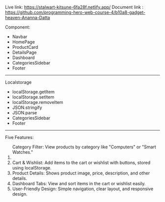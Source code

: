 Live link: https://stalwart-kitsune-6fa28f.netlify.app/
Document link : https://github.com/programming-hero-web-course-4/b10a8-gadget-heaven-Ananna-Datta

Component:

<ul>
    <li>Navbar</li>
    <li>HomePage</li>
    <li>ProductCard</li>
    <li>DetailsPage</li>
    <li>Dashboard</li>
    <li>CategoriesSidebar</li>
    <li>Footer</li>
</ul>

<hr>

Localstorage

<ul>
    <li>localStorage.getItem</li>
    <li>localStorage.setItem</li>
    <li>localStorage.removeItem</li>
    <li>JSON.stringify</li>
    <li>JSON.parse</li>
    <li>CategoriesSidebar</li>
    <li>Footer</li>
</ul>

<hr>
Five Features:
<ol>
</li>Category Filter: View products by category like "Computers" or "Smart Watches."
<li>
<li>
Cart & Wishlist: Add items to the cart or wishlist with buttons, stored using localStorage.
</li>
<li>
Product Details: Shows product image, price, description, and other details.
</li>
<li>
Dashboard Tabs: View and sort items in the cart or wishlist easily.

</li>
<li>
User-Friendly Design: Simple navigation, clear layout, and responsive design.

</li>
<ol>
